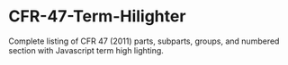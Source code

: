 CFR-47-Term-Hilighter
=====================

Complete listing of CFR 47 (2011) parts, subparts, groups, and numbered section with Javascript term high lighting.